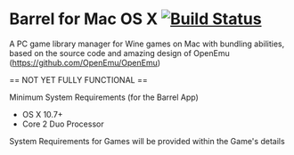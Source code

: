 Barrel for Mac OS X [![Build Status](https://travis-ci.org/thanoulas/BarrelApp.png?branch=master)](https://travis-ci.org/thanoulas/BarrelApp)
=========

A PC game library manager for Wine games on Mac with bundling abilities, based on the source code and amazing
design of OpenEmu (https://github.com/OpenEmu/OpenEmu)

== NOT YET FULLY FUNCTIONAL ==

Minimum System Requirements (for the Barrel App)
- OS X 10.7+
- Core 2 Duo Processor

System Requirements for Games will be provided within the Game's details 

